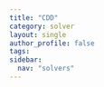 ```yaml
---
title: "CDD"
category: solver
layout: single
author_profile: false
tags: 
sidebar:
  nav: "solvers"
---
```

